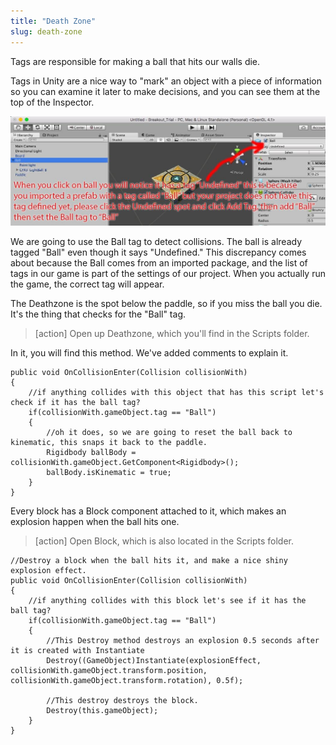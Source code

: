 ```yaml
---
title: "Death Zone"
slug: death-zone
---
```


Tags are responsible for making a ball that hits our walls die.

Tags in Unity are a nice way to "mark" an object with a piece of information so you can examine it later to make decisions, and you can see them at the top of the Inspector.

![The Ball tag](assets/image10.jpg)

We are going to use the Ball tag to detect collisions. The ball is
already tagged "Ball" even though it says "Undefined." This discrepancy comes about because the Ball comes from an imported package, and the list of tags in our game is part of the settings of our project. When you actually run the game, the correct tag will appear.

The Deathzone is the spot below the paddle, so if you miss the ball you die. It's the thing that checks for the "Ball" tag.

>[action]
>Open up Deathzone, which you'll find in the Scripts folder.

In it, you will find this method.  We've added comments to explain it.

```
public void OnCollisionEnter(Collision collisionWith)
{
	//if anything collides with this object that has this script let's check if it has the ball tag?
	if(collisionWith.gameObject.tag == "Ball")
	{
		//oh it does, so we are going to reset the ball back to kinematic, this snaps it back to the paddle.
		Rigidbody ballBody = collisionWith.gameObject.GetComponent<Rigidbody>();
		ballBody.isKinematic = true;
	}
}
```

Every block has a Block component attached to it, which makes an explosion happen when the ball hits one.

>[action]
>Open Block, which is also located in the Scripts folder.

```
//Destroy a block when the ball hits it, and make a nice shiny explosion effect.
public void OnCollisionEnter(Collision collisionWith)
{
	//if anything collides with this block let's see if it has the ball tag?
	if(collisionWith.gameObject.tag == "Ball")
	{
		//This Destroy method destroys an explosion 0.5 seconds after it is created with Instantiate
		Destroy((GameObject)Instantiate(explosionEffect, collisionWith.gameObject.transform.position, collisionWith.gameObject.transform.rotation), 0.5f);

		//This destroy destroys the block.
		Destroy(this.gameObject);
	}
}
```
